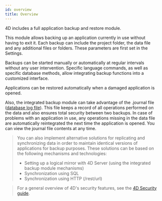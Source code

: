```yaml
---
id: overview
title: Overview
---
```


4D includes a full application backup and restore module. 

This module allows backing up an application currently in use without having to exit it. Each backup can include the project folder, the data file and any additional files or folders. These parameters are first set in the Settings. 

Backups can be started manually or automatically at regular intervals without any user intervention. Specific language commands, as well as specific database methods, allow integrating backup functions into a customized interface. 

Applications can be restored automatically when a damaged application is opened. 

Also, the integrated backup module can take advantage of the .journal file ([database log file](log.md)). This file keeps a record of all operations performed on the data and also ensures total security between two backups. In case of problems with an application in use, any operations missing in the data file are automatically reintegrated the next time the application is opened. You can view the journal file contents at any time.

> You can also implement alternative solutions for replicating and synchronizing data in order to maintain identical versions of applications for backup purposes. These solutions can be based on the following mechanisms and technologies:  
> - Setting up a logical mirror with 4D Server (using the integrated backup module mechanisms)  
> - Synchronization using SQL
> - Synchronization using HTTP (/rest/url)


> For a general overview of 4D's security features, see the [4D Security guide](https://blog.4d.com/4d-security-guide/).
